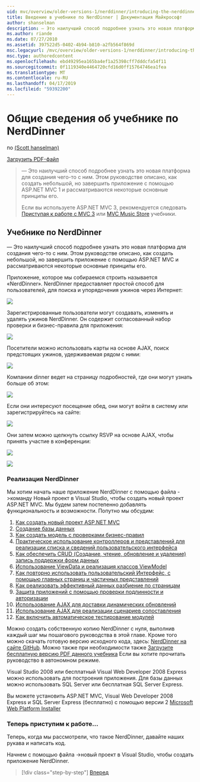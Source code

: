 ```yaml
---
uid: mvc/overview/older-versions-1/nerddinner/introducing-the-nerddinner-tutorial
title: Введение в учебнике по NerdDinner | Документация Майкрософт
author: shanselman
description: — Это наилучший способ подробнее узнать это новая платформа для создания чего-то с ним. В этом учебнике описывается создание небольшой, но законченного приложения с помощью ASP.NE...
ms.author: riande
ms.date: 07/27/2010
ms.assetid: 397522d5-0402-4b94-b810-a2fb564f869d
msc.legacyurl: /mvc/overview/older-versions-1/nerddinner/introducing-the-nerddinner-tutorial
msc.type: authoredcontent
ms.openlocfilehash: ebd49295ea165ba4ef1a25398cff7dddcfa54f11
ms.sourcegitcommit: 0f1119340e4464720cfd16d0ff15764746ea1fea
ms.translationtype: MT
ms.contentlocale: ru-RU
ms.lasthandoff: 04/17/2019
ms.locfileid: "59392200"
---
```

# <a name="introducing-the-nerddinner-tutorial"></a>Общие сведения об учебнике по NerdDinner

по [(Scott hanselman)](https://github.com/shanselman)

[Загрузить PDF-файл](http://aspnetmvcbook.s3.amazonaws.com/aspnetmvc-nerdinner_v1.pdf)

> — Это наилучший способ подробнее узнать это новая платформа для создания чего-то с ним. Этом руководстве описано, как создать небольшой, но завершить приложение с помощью ASP.NET MVC 1 и рассматриваются некоторые основные принципы его.
> 
> Если вы используете ASP.NET MVC 3, рекомендуется следовать [Приступая к работе с MVC 3](../../older-versions/getting-started-with-aspnet-mvc3/cs/intro-to-aspnet-mvc-3.md) или [MVC Music Store](../../older-versions/mvc-music-store/mvc-music-store-part-1.md) учебники.


## <a name="nerddinner-tutorial"></a>Учебнике по NerdDinner

— Это наилучший способ подробнее узнать это новая платформа для создания чего-то с ним. Этом руководстве описано, как создать небольшой, но завершить приложение с помощью ASP.NET MVC и рассматриваются некоторые основные принципы его.

Приложение, которое мы собираемся строить называется «NerdDinner». NerdDinner предоставляет простой способ для пользователей, для поиска и упорядочения ужинов через Интернет:

![](introducing-the-nerddinner-tutorial/_static/image1.png)

Зарегистрированные пользователи могут создавать, изменять и удалять ужинов NerdDinner. Он содержит согласованный набор проверки и бизнес-правила для приложения:

![](introducing-the-nerddinner-tutorial/_static/image2.png)

Посетители можно использовать карты на основе AJAX, поиск предстоящих ужинов, удерживаемая рядом с ними:

![](introducing-the-nerddinner-tutorial/_static/image3.png)

Компании dinner ведет на страницу подробностей, где они могут узнать больше об этом:

![](introducing-the-nerddinner-tutorial/_static/image4.png)

Если они интересуют посещение обед, они могут войти в систему или зарегистрируйтесь на сайте:

![](introducing-the-nerddinner-tutorial/_static/image5.png)

Они затем можно щелкнуть ссылку RSVP на основе AJAX, чтобы принять участие в конференции:

![](introducing-the-nerddinner-tutorial/_static/image6.png)

![](introducing-the-nerddinner-tutorial/_static/image7.png)

### <a name="implementing-nerddinner"></a>Реализация NerdDinner

Мы хотим начать наше приложение NerdDinner с помощью файла -&gt;команду Новый проект в Visual Studio, чтобы создать новый проект ASP.NET MVC. Мы будем затем постепенно добавлять функциональность и возможности. Попутно мы обсудим:

1. [Как создать новый проект ASP.NET MVC](create-a-new-aspnet-mvc-project.md)
2. [Создание базы данных](create-a-database.md)
3. [Как создать модель с проверками бизнес-правил](build-a-model-with-business-rule-validations.md)
4. [Практическое использование контроллеров и представлений для реализации списка и сведений пользовательского интерфейса](use-controllers-and-views-to-implement-a-listingdetails-ui.md)
5. [Как обеспечить CRUD (Создание, чтение, обновление и удаление) запись поддержки форм данных](provide-crud-create-read-update-delete-data-form-entry-support.md)
6. [Использование ViewData и реализация классов ViewModel](use-viewdata-and-implement-viewmodel-classes.md)
7. [Как повторно использовать пользовательский Интерфейс, с помощью главных страниц и частичных представлений](re-use-ui-using-master-pages-and-partials.md)
8. [Как реализовать эффективный данных разбиение по страницам](implement-efficient-data-paging.md)
9. [Защита приложений с помощью проверки подлинности и авторизации](secure-applications-using-authentication-and-authorization.md)
10. [Использование AJAX для доставки динамических обновлений](use-ajax-to-deliver-dynamic-updates.md)
11. [Использование AJAX для реализации сценариев сопоставления](use-ajax-to-implement-mapping-scenarios.md)
12. [Как включить автоматическое тестирование модулей](enable-automated-unit-testing.md)

Можно создать собственную копию NerdDinner с нуля, выполнив каждый шаг мы пошагового руководства в этой главе. Кроме того можно скачать готовую версию исходного кода, здесь: [NerdDinner на сайте GitHub](https://github.com/AspNetMVPSamples/NerdDinner). Можно также при необходимости также [Загрузите бесплатную версию PDF данного учебника](http://aspnetmvcbook.s3.amazonaws.com/aspnetmvc-nerdinner_v1.pdf) Если вы хотите прочитать руководство в автономном режиме.

Visual Studio 2008 или бесплатный Visual Web Developer 2008 Express можно использовать для построения приложения. Для базы данных можно использовать SQL Server или бесплатная SQL Server Express.

Вы можете установить ASP.NET MVC, Visual Web Developer 2008 Express и SQL Server Express (бесплатно) с помощью версии 2 [Microsoft Web Platform Installer](https://www.microsoft.com/web/downloads/platform.aspx)

### <a name="now-lets-get-started"></a>Теперь приступим к работе...

Теперь, когда мы рассмотрели, что такое NerdDinner, давайте наших рукава и написать код.

Начнем с помощью файла -&gt;новый проект в Visual Studio, чтобы создать приложение NerdDinner.

> [!div class="step-by-step"]
> [Вперед](create-a-new-aspnet-mvc-project.md)
